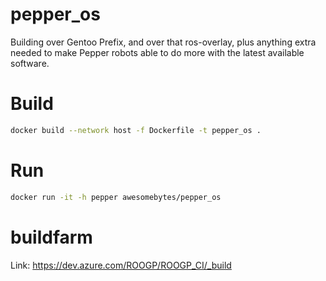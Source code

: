 # pepper_os

Building over Gentoo Prefix, and over that ros-overlay, plus anything extra
needed to make Pepper robots able to do more with the latest available software.

# Build

```bash
docker build --network host -f Dockerfile -t pepper_os .
```

# Run

```bash
docker run -it -h pepper awesomebytes/pepper_os
```

# buildfarm

Link: https://dev.azure.com/ROOGP/ROOGP_CI/_build